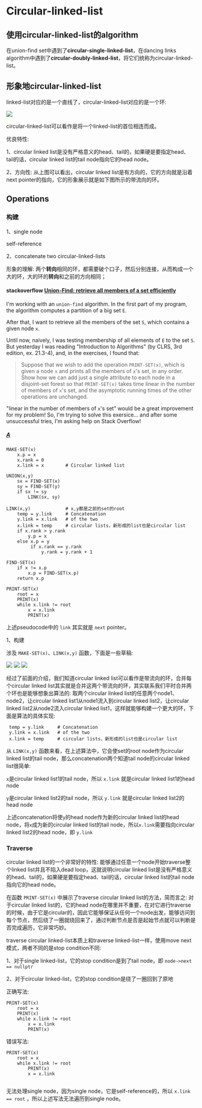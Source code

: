 # Circular-linked-list

## 使用circular-linked-list的algorithm

在union-find set中遇到了**circular-single-linked-list**，在dancing links algorithm中遇到了**circular-doubly-linked-list**，将它们统称为circular-linked-list。

## 形象地circular-linked-list

linked-list对应的是一个直线了，circular-linked-list对应的是一个环:

![](circular-linked-list-pic.jpg)

circular-linked-list可以看作是将一个linked-list的首位相连而成。

优良特性:

1、circular linked list是没有严格意义的head、tail的，如果硬是要指定head、tail的话，circular linked list的tail node指向它的head node。

2、方向性: 从上图可以看出，circular linked list是有方向的，它的方向就是沿着next pointer的指向，它的形象展示就是如下图所示的带流向的环。



## Operations



### 构建

1、single node

self-reference

2、concatenate two circular-linked-lists

形象的理解: 两个**转向**相同的环，都需要破个口子，然后分别连接，从而构成一个大的环，大的环的**转向**和之前的方向相同；



#### stackoverflow [Union-Find: retrieve all members of a set efficiently](https://stackoverflow.com/questions/23055236/union-find-retrieve-all-members-of-a-set-efficiently)

I'm working with an `union-find` algorithm. In the first part of my program, the algorithm computes a partition of a big set `E`.

After that, I want to retrieve all the members of the set `S`, which contains a given node `x`.

Until now, naively, I was testing membership of all elements of `E` to the set `S`. But yesterday I was reading "Introduction to Algorithms" (by CLRS, 3rd edition, ex. 21.3-4), and, in the exercises, I found that:

> Suppose that we wish to add the operation `PRINT-SET(x)`, which is given a node `x` and prints all the members of `x`'s set, in any order. Show how we can add just a single attribute to each node in a disjoint-set forest so that `PRINT-SET(x)` takes time linear in the number of members of `x`'s set, and the asymptotic running times of the other operations are unchanged.

"linear in the number of members of `x`'s set" would be a great improvement for my problem! So, I'm trying to solve this exersice... and after some unsuccessful tries, I'm asking help on Stack Overflow!

##### [A](https://stackoverflow.com/a/23061520)

```pseudocode
MAKE-SET(x)
    x.p = x
    x.rank = 0
    x.link = x        # Circular linked list

UNION(x,y)
    sx = FIND-SET(x)
    sy = FIND-SET(y)
    if sx != sy
        LINK(sx, sy)

LINK(x,y)             # x,y都是之前的set的root
    temp = y.link     # Concatenation
    y.link = x.link   # of the two
    x.link = temp     # circular lists，新形成的list也是circular list
    if x.rank > y.rank
        y.p = x
    else x.p = y
         if x.rank == y.rank
             y.rank = y.rank + 1

FIND-SET(x)
    if x != x.p
        x.p = FIND-SET(x.p)
    return x.p

PRINT-SET(x)
    root = x
    PRINT(x)
    while x.link != root
        x = x.link
        PRINT(x)
```

上述pseudocode中的 `link` 其实就是 `next` pointer。

1、构建

涉及 `MAKE-SET(x)`、`LINK(x,y)` 函数，下面是一些草稿:

![](./circular-linked-list-1.jpg)
![](/Users/kai/Documents/GitHub/discrete/docs/Data-structure/Graph/Algorithm/Connected-component/Disjoint-set/circular-linked-list-2.jpg)
![](/Users/kai/Documents/GitHub/discrete/docs/Data-structure/Graph/Algorithm/Connected-component/Disjoint-set/circular-linked-list-3.jpg)

经过了前面的介绍，我们知道circular linked list可以看作是带流向的环，合并每个circular linked list其实就是合并这两个带流向的环，其实联系我们平时合并两个环也是能够想象出算法的: 取两个circular linked list的任意两个node1、node2，让circular linked list1从node1流入到circular linked list2，让circular linked list2从node2流入circular linked list1，这样就能够构建一个更大的环，下面是算法的具体实现:

```
 temp = y.link     # Concatenation
 y.link = x.link   # of the two
 x.link = temp     # circular lists，新形成的list也是circular list
```

从 `LINK(x,y)` 函数来看，在上述算法中，它会使set的root node作为circular linked list的tail node，那么concatenation两个知道tail node的circular linked list很简单:

`x`是circular linked list1的tail node，所以 `x.link` 就是circular linked list1的head node

`y`是circular linked list2的tail node，所以 `y.link` 就是circular linked list2的head node

上述concatenation将使`y`的head node作为新的circular linked list的head node，将`x`成为新的circular linked list的tail node，所以`x.link`需要指向circular linked list2的head node，即 `y.link`



### Traverse



circular linked list的一个非常好的特性:  能够通过任意一个node开始traverse整个linked list并且不陷入dead loop，这就说明circular linked list是没有严格意义的head、tail的，如果硬是要指定head、tail的话，circular linked list的tail node指向它的head node。

在函数 `PRINT-SET(x)` 中展示了traverse circular linked list的方法，简而言之: 对于circular linked list的，它的head node在哪里并不重要，在对它进行traverse的时候，由于它是circular的，因此它能够保证从任何一个node出发，能够访问到每个节点，然后绕了一圈就绕回来了，通过判断节点是否是起始节点就可以判断是否完成遍历，它非常巧妙。

traverse circular linked-list本质上和traverse linked-list一样，使用move next模式，两者不同的是stop condition不同:

1、对于single linked-list，它的stop condition是到了tail node，即 `node->next == nullptr`

2、对于circular linked-list，它的stop condition是绕了一圈回到了原地



正确写法:

```pseudocode
PRINT-SET(x)
    root = x
    PRINT(x)
    while x.link != root
        x = x.link
        PRINT(x)
```

错误写法:

```
PRINT-SET(x)
    root = x
    while x.link != root
        PRINT(x)
        x = x.link
        
```

无法处理single node，因为single node，它是self-reference的，所以 `x.link == root` ，所以上述写法无法遍历到single node。



